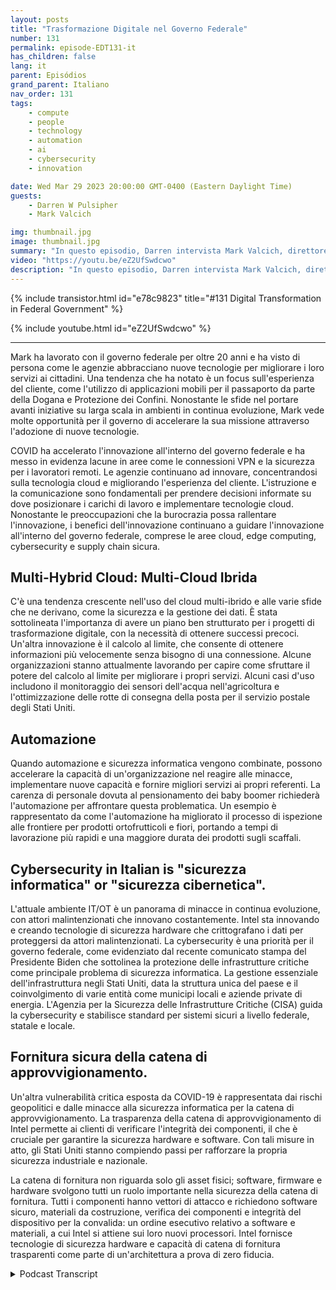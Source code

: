 ```yaml
---
layout: posts
title: "Trasformazione Digitale nel Governo Federale"
number: 131
permalink: episode-EDT131-it
has_children: false
lang: it
parent: Episódios
grand_parent: Italiano
nav_order: 131
tags:
    - compute
    - people
    - technology
    - automation
    - ai
    - cybersecurity
    - innovation

date: Wed Mar 29 2023 20:00:00 GMT-0400 (Eastern Daylight Time)
guests:
    - Darren W Pulsipher
    - Mark Valcich

img: thumbnail.jpg
image: thumbnail.jpg
summary: "In questo episodio, Darren intervista Mark Valcich, direttore e GM del settore civile federale nel settore pubblico presso Intel. Gli anni di esperienza di Mark emergono mentre descrive le attuali tendenze nella trasformazione digitale nel governo civile federale."
video: "https://youtu.be/eZ2UfSwdcwo"
description: "In questo episodio, Darren intervista Mark Valcich, direttore e GM del settore civile federale nel settore pubblico presso Intel. Gli anni di esperienza di Mark emergono mentre descrive le attuali tendenze nella trasformazione digitale nel governo civile federale."
---
```


<div>
{% include transistor.html id="e78c9823" title="#131 Digital Transformation in Federal Government" %}

{% include youtube.html id="eZ2UfSwdcwo" %}
</div>

---

Mark ha lavorato con il governo federale per oltre 20 anni e ha visto di persona come le agenzie abbracciano nuove tecnologie per migliorare i loro servizi ai cittadini. Una tendenza che ha notato è un focus sull'esperienza del cliente, come l'utilizzo di applicazioni mobili per il passaporto da parte della Dogana e Protezione dei Confini. Nonostante le sfide nel portare avanti iniziative su larga scala in ambienti in continua evoluzione, Mark vede molte opportunità per il governo di accelerare la sua missione attraverso l'adozione di nuove tecnologie.

COVID ha accelerato l'innovazione all'interno del governo federale e ha messo in evidenza lacune in aree come le connessioni VPN e la sicurezza per i lavoratori remoti. Le agenzie continuano ad innovare, concentrandosi sulla tecnologia cloud e migliorando l'esperienza del cliente. L'istruzione e la comunicazione sono fondamentali per prendere decisioni informate su dove posizionare i carichi di lavoro e implementare tecnologie cloud. Nonostante le preoccupazioni che la burocrazia possa rallentare l'innovazione, i benefici dell'innovazione continuano a guidare l'innovazione all'interno del governo federale, comprese le aree cloud, edge computing, cybersecurity e supply chain sicura.

## Multi-Hybrid Cloud: Multi-Cloud Ibrida

C'è una tendenza crescente nell'uso del cloud multi-ibrido e alle varie sfide che ne derivano, come la sicurezza e la gestione dei dati. È stata sottolineata l'importanza di avere un piano ben strutturato per i progetti di trasformazione digitale, con la necessità di ottenere successi precoci. Un'altra innovazione è il calcolo al limite, che consente di ottenere informazioni più velocemente senza bisogno di una connessione. Alcune organizzazioni stanno attualmente lavorando per capire come sfruttare il potere del calcolo al limite per migliorare i propri servizi. Alcuni casi d'uso includono il monitoraggio dei sensori dell'acqua nell'agricoltura e l'ottimizzazione delle rotte di consegna della posta per il servizio postale degli Stati Uniti.

## Automazione

Quando automazione e sicurezza informatica vengono combinate, possono accelerare la capacità di un'organizzazione nel reagire alle minacce, implementare nuove capacità e fornire migliori servizi ai propri referenti. La carenza di personale dovuta al pensionamento dei baby boomer richiederà l'automazione per affrontare questa problematica. Un esempio è rappresentato da come l'automazione ha migliorato il processo di ispezione alle frontiere per prodotti ortofrutticoli e fiori, portando a tempi di lavorazione più rapidi e una maggiore durata dei prodotti sugli scaffali.

## Cybersecurity in Italian is "sicurezza informatica" or "sicurezza cibernetica".

L'attuale ambiente IT/OT è un panorama di minacce in continua evoluzione, con attori malintenzionati che innovano costantemente. Intel sta innovando e creando tecnologie di sicurezza hardware che crittografano i dati per proteggersi da attori malintenzionati. La cybersecurity è una priorità per il governo federale, come evidenziato dal recente comunicato stampa del Presidente Biden che sottolinea la protezione delle infrastrutture critiche come principale problema di sicurezza informatica. La gestione essenziale dell'infrastruttura negli Stati Uniti, data la struttura unica del paese e il coinvolgimento di varie entità come municipi locali e aziende private di energia. L'Agenzia per la Sicurezza delle Infrastrutture Critiche (CISA) guida la cybersecurity e stabilisce standard per sistemi sicuri a livello federale, statale e locale.

## Fornitura sicura della catena di approvvigionamento.

Un'altra vulnerabilità critica esposta da COVID-19 è rappresentata dai rischi geopolitici e dalle minacce alla sicurezza informatica per la catena di approvvigionamento. La trasparenza della catena di approvvigionamento di Intel permette ai clienti di verificare l'integrità dei componenti, il che è cruciale per garantire la sicurezza hardware e software. Con tali misure in atto, gli Stati Uniti stanno compiendo passi per rafforzare la propria sicurezza industriale e nazionale.

La catena di fornitura non riguarda solo gli asset fisici; software, firmware e hardware svolgono tutti un ruolo importante nella sicurezza della catena di fornitura. Tutti i componenti hanno vettori di attacco e richiedono software sicuro, materiali da costruzione, verifica dei componenti e integrità del dispositivo per la convalida: un ordine esecutivo relativo a software e materiali, a cui Intel si attiene sui loro nuovi processori. Intel fornisce tecnologie di sicurezza hardware e capacità di catena di fornitura trasparenti come parte di un'architettura a prova di zero fiducia.



<details>
<summary> Podcast Transcript </summary>

<p></p>

</details>
